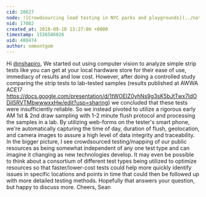 ```yaml
---
cid: 20627
node: ![Crowdsourcing lead testing in NYC parks and playgrounds](../notes/smmontgom/09-08-2018/crowdsourcing-lead-testing-in-nyc-parks-and-playgrounds)
nid: 17082
created_at: 2018-09-10 13:27:06 +0000
timestamp: 1536586026
uid: 488474
author: smmontgom
---
```


Hi [@nshapiro](/profile/nshapiro),
We started out using computer vision to analyze simple strip tests like you can get at your local hardware store for their ease of use, immediacy of results and low cost. However, after doing a controlled study comparing the strip tests to lab-tested samples (results published at AWWA ACE17 https://docs.google.com/presentation/d/1tWOEIZ0yhNs9g3sK5bJtTwx7ldODiI5RVTMbwwwxxHw/edit?usp=sharing) we concluded that these tests were insufficiently reliable. So we instead pivoted to utilize a rigorous early AM 1st & 2nd draw sampling with 1-2 minute flush protocol and processing the samples in a lab. By utilizing web-forms on the tester's smart phone, we're automatically capturing the time of day, duration of flush, geolocation, and camera images to assure a high level of data integrity and traceability. In the bigger picture, I see crowdsourced testing/mapping of our public resources as being somewhat independent of any one test type and can imagine it changing as new technologies develop. It may even be possible to think about a consortium of different test types being utilized to optimize resources so that faster/lower-cost tests could help more quickly identify issues in specific locations and points in time that could then be followed up with more detailed testing methods.
Hopefully that answers your question, but happy to discuss more.
Cheers, Sean